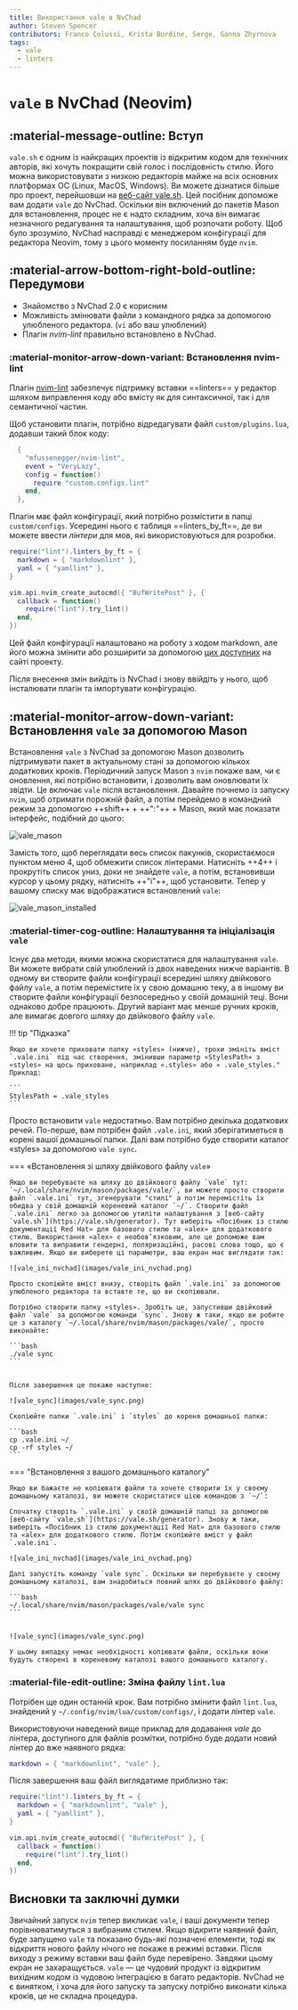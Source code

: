 ```yaml
---
title: Використання vale в NvChad
author: Steven Spencer
contributors: Franco Colussi, Krista Burdine, Serge, Ganna Zhyrnova
tags:
  - vale
  - linters
---
```


# `vale` в NvChad (Neovim)

## :material-message-outline: Вступ

`vale.sh` є одним із найкращих проектів із відкритим кодом для технічних авторів, які хочуть покращити свій голос і послідовність стилю. Його можна використовувати з низкою редакторів майже на всіх основних платформах ОС (Linux, MacOS, Windows). Ви можете дізнатися більше про проект, перейшовши на [веб-сайт vale.sh](https://vale.sh/). Цей посібник допоможе вам додати `vale` до NvChad. Оскільки він включений до пакетів Mason для встановлення, процес не є надто складним, хоча він вимагає незначного редагування та налаштування, щоб розпочати роботу. Щоб було зрозуміло, NvChad насправді є менеджером конфігурації для редактора Neovim, тому з цього моменту посиланням буде `nvim`.

## :material-arrow-bottom-right-bold-outline: Передумови

* Знайомство з NvChad 2.0 є корисним
* Можливість змінювати файли з командного рядка за допомогою улюбленого редактора. (`vi` або ваш улюблений)
* Плагін *nvim-lint* правильно встановлено в NvChad.

### :material-monitor-arrow-down-variant: Встановлення nvim-lint

Плагін [nvim-lint](https://github.com/mfussenegger/nvim-lint) забезпечує підтримку вставки ==linters== у редактор шляхом виправлення коду або вмісту як для синтаксичної, так і для семантичної частин.

Щоб установити плагін, потрібно відредагувати файл `custom/plugins.lua`, додавши такий блок коду:

```lua title="plugins.lua"
  {
    "mfussenegger/nvim-lint",
    event = "VeryLazy",
    config = function()
      require "custom.configs.lint"
    end,
  },
```

Плагін має файл конфігурації, який потрібно розмістити в папці `custom/configs`. Усередині нього є таблиця ==linters_by_ft==, де ви можете ввести *лінтери* для мов, які використовуються для розробки.

```lua title="lint.lua"
require("lint").linters_by_ft = {
  markdown = { "markdownlint" },
  yaml = { "yamllint" },
}

vim.api.nvim_create_autocmd({ "BufWritePost" }, {
  callback = function()
    require("lint").try_lint()
  end,
})
```

Цей файл конфігурації налаштовано на роботу з кодом markdown, але його можна змінити або розширити за допомогою [цих доступних](https://github.com/mfussenegger/nvim-lint?tab=readme-ov-file#available-linters) на сайті проекту.

Після внесення змін вийдіть із NvChad і знову ввійдіть у нього, щоб інсталювати плагін та імпортувати конфігурацію.

## :material-monitor-arrow-down-variant: Встановлення `vale` за допомогою Mason

Встановлення `vale` з NvChad за допомогою Mason дозволить підтримувати пакет в актуальному стані за допомогою кількох додаткових кроків. Періодичний запуск Mason з `nvim` покаже вам, чи є оновлення, які потрібно встановити, і дозволить вам оновлювати їх звідти. Це включає `vale` після встановлення. Давайте почнемо із запуску `nvim`, щоб отримати порожній файл, а потім перейдемо в командний режим за допомогою ++shift++ + ++":"++ + Mason, який має показати інтерфейс, подібний до цього:

![vale_mason](images/vale_mason.png)

Замість того, щоб переглядати весь список пакунків, скористаємося пунктом меню 4, щоб обмежити список лінтерами. Натисніть ++4++ і прокрутіть список униз, доки не знайдете `vale`, а потім, встановивши курсор у цьому рядку, натисніть ++"i"++, щоб установити. Тепер у вашому списку має відображатися встановлений `vale`:

![vale_mason_installed](images/vale_mason_installed.png)

### :material-timer-cog-outline: Налаштування та ініціалізація `vale`

Існує два методи, якими можна скористатися для налаштування `vale`. Ви можете вибрати свій улюблений із двох наведених нижче варіантів. В одному ви створите файли конфігурації всередині шляху двійкового файлу `vale`, а потім перемістите їх у свою домашню теку, а в іншому ви створите файли конфігурації безпосередньо у своїй домашній теці. Вони однаково добре працюють. Другий варіант має менше ручних кроків, але вимагає довгого шляху до двійкового файлу `vale`.

!!! tip "Підказка"

    Якщо ви хочете приховати папку «styles» (нижче), трохи змініть вміст `.vale.ini` під час створення, змінивши параметр «StylesPath» з «styles» на щось приховане, наприклад «.styles» або « .vale_styles." Приклад:

    ```
    StylesPath = .vale_styles
    ```

Просто встановити `vale` недостатньо. Вам потрібно декілька додаткових речей. По-перше, вам потрібен файл `.vale.ini`, який зберігатиметься в корені вашої домашньої папки. Далі вам потрібно буде створити каталог «styles» за допомогою `vale sync`.

=== «Встановлення зі шляху двійкового файлу `vale`»

    Якщо ви перебуваєте на шляху до двійкового файлу `vale` тут: `~/.local/share/nvim/mason/packages/vale/`, ви можете просто створити файл `.vale.ini` тут, згенерувати "стилі" а потім перемістіть їх обидва у свій домашній кореневий каталог `~/`. Створити файл `.vale.ini` легко за допомогою утиліти налаштування з [веб-сайту `vale.sh`](https://vale.sh/generator). Тут виберіть «Посібник із стилю документації Red Hat» для базового стилю та «alex» для додаткового стилю. Використання «alex» є необов’язковим, але це допоможе вам вловити та виправити гендерні, поляризаційні, расові слова тощо, що є важливим. Якщо ви виберете ці параметри, ваш екран має виглядати так:
    
    ![vale_ini_nvchad](images/vale_ini_nvchad.png)
    
    Просто скопіюйте вміст внизу, створіть файл `.vale.ini` за допомогою улюбленого редактора та вставте те, що ви скопіювали.
    
    Потрібно створити папку «styles». Зробіть це, запустивши двійковий файл `vale` за допомогою команди `sync`. Знову ж таки, якщо ви робите це з каталогу `~/.local/share/nvim/mason/packages/vale/`, просто виконайте:

    ```bash
    ./vale sync
    ```


    Після завершення це покаже наступне:
    
    ![vale_sync](images/vale_sync.png)
    
    Скопіюйте папки `.vale.ini` і `styles` до кореня домашньої папки:

    ```bash
    cp .vale.ini ~/
    cp -rf styles ~/
    ```

=== "Встановлення з вашого домашнього каталогу"

    Якщо ви бажаєте не копіювати файли та хочете створити їх у своєму домашньому каталозі, ви можете скористатися цією командою з `~/`:
    
    Спочатку створіть `.vale.ini` у своїй домашній папці за допомогою [веб-сайту `vale.sh`](https://vale.sh/generator). Знову ж таки, виберіть «Посібник із стилю документації Red Hat» для базового стилю та «alex» для додаткового стилю. Потім скопіюйте вміст у файл `.vale.ini`.
    
    ![vale_ini_nvchad](images/vale_ini_nvchad.png)
    
    Далі запустіть команду `vale sync`. Оскільки ви перебуваєте у своєму домашньому каталозі, вам знадобиться повний шлях до двійкового файлу:

    ```bash
    ~/.local/share/nvim/mason/packages/vale/vale sync
    ```


    ![vale_sync](images/vale_sync.png)
    
    У цьому випадку немає необхідності копіювати файли, оскільки вони будуть створені в кореневому каталозі вашого домашнього каталогу.

### :material-file-edit-outline: Зміна файлу `lint.lua`

Потрібен ще один останній крок. Вам потрібно змінити файл `lint.lua`, знайдений у `~/.config/nvim/lua/custom/configs/`, і додати лінтер `vale`.

Використовуючи наведений вище приклад для додавання *vale* до лінтера, доступного для файлів розмітки, потрібно буде додати новий лінтер до вже наявного рядка:

```lua
markdown = { "markdownlint", "vale" },
```

Після завершення ваш файл виглядатиме приблизно так:

```lua
require("lint").linters_by_ft = {
  markdown = { "markdownlint", "vale" },
  yaml = { "yamllint" },
}

vim.api.nvim_create_autocmd({ "BufWritePost" }, {
  callback = function()
    require("lint").try_lint()
  end,
})

```

## Висновки та заключні думки

Звичайний запуск `nvim` тепер викликає `vale`, і ваші документи тепер порівнюватимуться з вибраним стилем. Якщо відкрити наявний файл, буде запущено `vale` та показано будь-які позначені елементи, тоді як відкриття нового файлу нічого не покаже в режимі вставки. Після виходу з режиму вставки ваш файл буде перевірено. Завдяки цьому екран не захаращується. `vale` — це чудовий продукт із відкритим вихідним кодом із чудовою інтеграцією в багато редакторів. NvChad не є винятком, і хоча для його запуску та запуску потрібно виконати кілька кроків, це не складна процедура.

